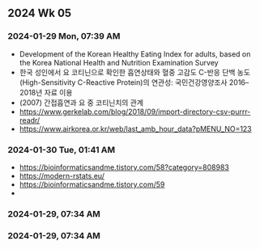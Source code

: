 ## 2024 Wk 05
### 2024-01-29 Mon, 07:39 AM
- Development of the Korean Healthy Eating Index for adults, based on the Korea National Health and Nutrition Examination Survey
- 한국 성인에서 요 코티닌으로 확인한 흡연상태와 혈중 고감도 C-반응 단백 농도(High-Sensitivity C-Reactive Protein)의 연관성: 국민건강영양조사 2016–2018년 자료 이용
- (2007) 간접흡연과 요 중 코티닌치의 관계
- https://www.gerkelab.com/blog/2018/09/import-directory-csv-purrr-readr/
- https://www.airkorea.or.kr/web/last_amb_hour_data?pMENU_NO=123

### 2024-01-30 Tue, 01:41 AM
- https://bioinformaticsandme.tistory.com/58?category=808983
- https://modern-rstats.eu/
- https://bioinformaticsandme.tistory.com/59
- 
### 2024-01-29, 07:34 AM

### 2024-01-29, 07:34 AM
